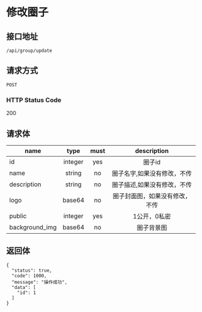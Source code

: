 # 修改圈子

## 接口地址

`/api/group/update`

## 请求方式

`POST`

### HTTP Status Code

200

## 请求体

| name     | type     | must     | description |
|----------|:--------:|:--------:|:--------:|
| id   | integer   | yes     | 圈子id |
| name   | string   | no     | 圈子名字,如果没有修改，不传 |
| description   | string   | no     | 圈子描述,如果没有修改，不传 |
| logo   | base64   | no     | 圈子封面图，如果没有修改，不传 |
| public   | integer   | yes     | 1公开，0私密 |
| background_img   | base64   | no     | 圈子背景图 |


## 返回体

```json5
{
  "status": true,
  "code": 1000,
  "message": "操作成功",
  "data": [
    "id": 1
  ]
}
``` 
